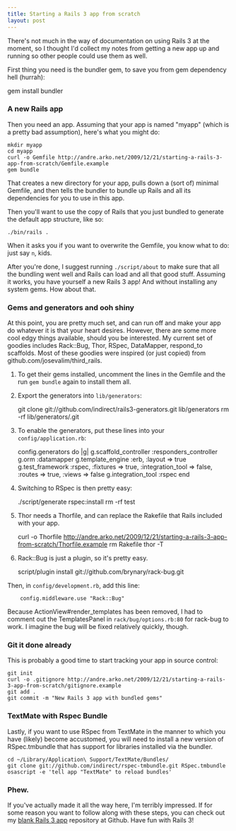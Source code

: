 ```yaml
---
title: Starting a Rails 3 app from scratch
layout: post
---
```



There's not much in the way of documentation on using Rails 3 at the moment, so I thought I'd collect my notes from getting a new app up and running so other people could use them as well.

First thing you need is the bundler gem, to save you from gem dependency hell (hurrah):

  gem install bundler


### A new Rails app

Then you need an app. Assuming that your app is named "myapp" (which is a pretty bad assumption), here's what you might do:

    mkdir myapp
    cd myapp
    curl -o Gemfile http://andre.arko.net/2009/12/21/starting-a-rails-3-app-from-scratch/Gemfile.example
    gem bundle

That creates a new directory for your app, pulls down a (sort of) minimal Gemfile, and then tells the bundler to bundle up Rails and all its dependencies for you to use in this app.

Then you'll want to use the copy of Rails that you just bundled to generate the default app structure, like so:

    ./bin/rails .

When it asks you if you want to overwrite the Gemfile, you know what to do: just say `n`, kids.

After you're done, I suggest running `./script/about` to make sure that all the bundling went well and Rails can load and all that good stuff. Assuming it works, you have yourself a new Rails 3 app! And without installing any system gems. How about that.


### Gems and generators and ooh shiny

At this point, you are pretty much set, and can run off and make your app do whatever it is that your heart desires. However, there are some more cool edgy things available, should you be interested. My current set of goodies includes Rack::Bug, Thor, RSpec, DataMapper, respond_to scaffolds. Most of these goodies were inspired (or just copied) from github.com/josevalim/third_rails.

  1. To get their gems installed, uncomment the lines in the Gemfile and the run `gem bundle` again to install them all.

  2. Export the generators into `lib/generators`:

      git clone git://github.com/indirect/rails3-generators.git lib/generators
      rm -rf lib/generators/.git

  3. To enable the generators, put these lines into your `config/application.rb`:

        config.generators do |g|
          g.scaffold_controller :responders_controller
          g.orm                 :datamapper
          g.template_engine     :erb, :layout => true
          g.test_framework      :rspec,
                                :fixtures => true,
                                :integration_tool => false,
                                :routes => true,
                                :views => false
          g.integration_tool    :rspec
        end

  4. Switching to RSpec is then pretty easy:

      ./script/generate rspec:install
      rm -rf test

  5. Thor needs a Thorfile, and can replace the Rakefile that Rails included with your app.

        curl -o Thorfile http://andre.arko.net/2009/12/21/starting-a-rails-3-app-from-scratch/Thorfile.example
        rm Rakefile
        thor -T

  6. Rack::Bug is just a plugin, so it's pretty easy.

        script/plugin install git://github.com/brynary/rack-bug.git

  Then, in `config/development.rb`, add this line:

        config.middleware.use "Rack::Bug"
  
  Because ActionView#render_templates has been removed, I had to comment out the TemplatesPanel in `rack/bug/options.rb:80` for rack-bug to work. I imagine the bug will be fixed relatively quickly, though.

### Git it done already

This is probably a good time to start tracking your app in source control:

    git init
    curl -o .gitignore http://andre.arko.net/2009/12/21/starting-a-rails-3-app-from-scratch/gitignore.example
    git add .
    git commit -m "New Rails 3 app with bundled gems"


### TextMate with Rspec Bundle

Lastly, if you want to use RSpec from TextMate in the manner to which you have (likely) become accustomed, you will need to install a new version of RSpec.tmbundle that has support for libraries installed via the bundler.

    cd ~/Library/Application\ Support/TextMate/Bundles/
    git clone git://github.com/indirect/rspec-tmbundle.git RSpec.tmbundle
    osascript -e 'tell app "TextMate" to reload bundles'


### Phew.

If you've actually made it all the way here, I'm terribly impressed. If for some reason you want to follow along with these steps, you can check out my [blank Rails 3 app](http://github.com/indirect/rails3-app) repository at Github. Have fun with Rails 3!
